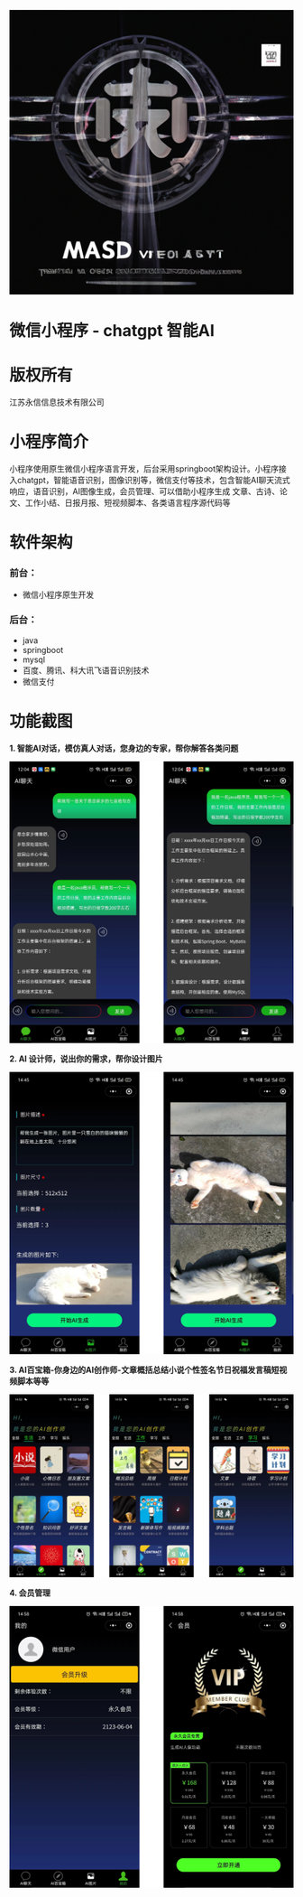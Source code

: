 ![输入图片说明](readMeImage/img-JhElcwg4AGUfgrnMAQEffx0C.png)
# 微信小程序 - chatgpt 智能AI
# 版权所有
江苏永信信息技术有限公司 
# 小程序简介
小程序使用原生微信小程序语言开发，后台采用springboot架构设计。小程序接入chatgpt，智能语音识别，图像识别等，微信支付等技术，包含智能AI聊天流式响应，语音识别，AI图像生成，会员管理、可以借助小程序生成 文章、古诗、论文、工作小结、日报月报、短视频脚本、各类语言程序源代码等
# 软件架构
###   前台：
- 微信小程序原生开发 
###   后台：
- java
- springboot
- mysql
- 百度、腾讯、科大讯飞语音识别技术
- 微信支付
# 功能截图

 **1. 智能AI对话，模仿真人对话，您身边的专家，帮你解答各类问题** 

![输入图片说明](readMeImage/userlmn_65de7a94b80853a692008c105f0013f5.png)

 **2. AI 设计师，说出你的需求，帮你设计图片** 

![输入图片说明](readMeImage/userlmn_6df5320a9d9687bc25223e8d368fa576.png)

 **3. AI百宝箱-你身边的AI创作师-文章概括总结小说个性签名节日祝福发言稿短视频脚本等等** 

![输入图片说明](readMeImage/userlmn_47c1340c0cea1a95568d3314483950e5.png)

 **4. 会员管理** 

![输入图片说明](readMeImage/userlmn_5cc6700ff7ea82362695a2ecb2e87707.png)




